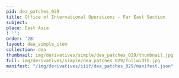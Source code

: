 ```yaml
---
pid: dea_patches_029
title: Office of International Operations - Far East Section
subject: 
place: East Asia
! '': 
order: '28'
layout: dea_simple_item
collection: dea
thumbnail: img/derivatives/simple/dea_patches_029/thumbnail.jpg
full: img/derivatives/simple/dea_patches_029/fullwidth.jpg
manifest: "/img/derivatives/iiif/dea_patches_029/manifest.json"
---
```

